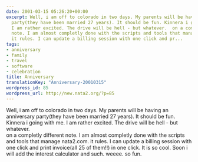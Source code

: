 ```yaml
---
date: 2001-03-15 05:26:20+00:00
excerpt: Well, i am off to colorado in two days. My parents will be having an anniversary
  party(they have been married 27 years). It should be fun. Kinnera i going with me.
  I am rather excited. The drive will be hell - but whatever.  on a completly different
  note. I am almost completly done with the scripts and tools that manage nata2.com.
  it rules. I can update a billing session with one click and pr...
tags:
- anniversary
- family
- travel
- software
- celebration
title: Anniversary
translationKey: "Anniversary-20010315"
wordpress_id: 85
wordpress_url: http://new.nata2.org/?p=85
---
```


Well, i am off to colorado in two days. My parents will be having an anniversary party(they have been married 27 years). It should be fun. Kinnera i going with me. I am rather excited. The drive will be hell - but whatever. <br> on a completly different note. I am almost completly done with the scripts and tools that manage nata2.com. it rules. I can update a billing session with one click and print invoice(all 25 of them!!) in one click. It is so cool. Soon i will add the interest calculator and such. weeee. so fun.